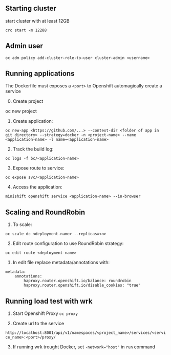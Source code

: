 ## Starting cluster

start cluster with at least 12GB

`crc start -m 12288`

## Admin user

`oc adm policy add-cluster-role-to-user cluster-admin <username>`

## Running applications

The Dockerfile must exposes a `<port>` to Openshift automagically create a service

0. Create project

oc new project <project-name>

1. Create application:

`oc new-app <https://github.com/...> --context-dir <folder of app in git directory> --strategy=docker -n <project-name> --name <application-name> -l name=<application-name>`

2. Track the build log:

`oc logs -f bc/<application-name>`

3. Expose route to service:

`oc expose svc/<application-name>`

4. Access the application:

`minishift openshift service <application-name> --in-browser`

## Scaling and RoundRobin

1. To scale:

`oc scale dc <deployment-name> --replicas=<n>`

2. Edit route configuration to use RoundRobin strategy:

`oc edit route <deployment-name>`

  1. In edit file replace metadata/annotations with:
  ```
  metadata:
      annotations:
          haproxy.router.openshift.io/balance: roundrobin
          haproxy.router.openshift.io/disable_cookies: "true"
  ```

## Running load test with wrk

1. Start Openshift Proxy
`oc proxy`

2. Create url to the service

`http://localhost:8001/api/v1/namespaces/<project_name>/services/<service_name>:<port>/proxy/`

3. If running wrk trought Docker, set `-network="host"` in `run` command
